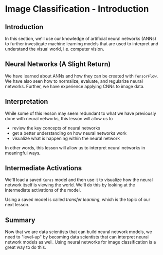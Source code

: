 # Image Classification - Introduction

## Introduction

In this section, we'll use our knowledge of artificial neural networks (ANNs) to further investigate machine learning models that are used to interpret and understand the visual world, i.e. computer vision.

## Neural Networks (A Slight Return)

We have learned about ANNs and how they can be created with `TensorFlow`. We have also seen how to normalize, evaluate, and regularize neural networks.  Further, we have experience applying CNNs to image data. 



## Interpretation

While some of this lesson may seem redundant to what we have previously done with neural networks, this lesson will allow us to
* review the key concepts of neural networks
* get a better understanding on how neural networks work
* visualize what is happening within the neural network



In other words, this lesson will allow us to interpret neural networks in meaningful ways.

## Intermediate Activations

We'll load a saved `Keras` model and then use it to visualize how the neural network itself is viewing the world. We'll do this by looking at the intermediate activations of the model.

Using a saved model is called *transfer learning*, which is the topic of our next lesson.

## Summary


Now that we are data scientists that can build neural network models, we need to "level-up" by becoming data scientists that can interpret neural network models as well. Using neural networks for image classification is a great way to do this.



